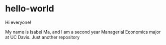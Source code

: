 # hello-world

Hi everyone!

My name is Isabel Ma, and I am a second year Managerial Economics major at UC Davis. 
Just another repository 
